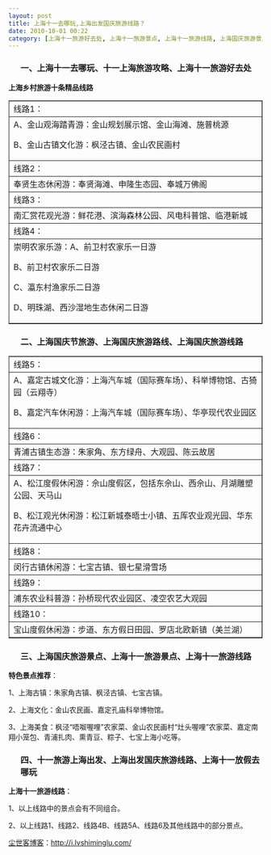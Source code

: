 ```yaml
---
layout: post
title: 上海十一去哪玩,上海出发国庆旅游线路？
date: 2010-10-01 00:22
category: [上海十一旅游好去处, 上海十一旅游景点, 上海十一旅游线路, 上海国庆旅游景点, 上海国庆旅游线路, 上海国庆旅游路线, 上海国庆节旅游, 十一上海旅游攻略, 十一旅游上海出发, 国庆旅游, 生命痕迹]
---
```

<ol>
<h3>一、上海十一去哪玩、十一上海旅游攻略、上海十一旅游好去处</h3>
</ol>
<strong>上海乡村旅游十条精品线路</strong>
<table border="1" cellspacing="0" cellpadding="0" width="548">
<tbody>
<tr>
<td width="548" valign="top">线路1：</td>
</tr>
<tr>
<td width="548" valign="top">A、金山观海踏青游：金山规划展示馆、金山海滩、施普桃源

B、金山古镇文化游：枫泾古镇、金山农民画村</td>
</tr>
<tr>
<td width="548" valign="top">线路2：</td>
</tr>
<tr>
<td width="548" valign="top">奉贤生态休闲游：奉贤海滩、申隆生态园、奉城万佛阁</td>
</tr>
<tr>
<td width="548" valign="top">线路3：</td>
</tr>
<tr>
<td width="548" valign="top">南汇赏花观光游：鲜花港、滨海森林公园、风电科普馆、临港新城</td>
</tr>
<tr>
<td width="548" valign="top">线路4：</td>
</tr>
<tr>
<td width="548" valign="top">崇明农家乐游：A、前卫村农家乐一日游

B、前卫村农家乐二日游

C、瀛东村渔家乐二日游

D、明珠湖、西沙湿地生态休闲二日游</td>
</tr>
</tbody>
</table>
<ol>
<h3>二、上海国庆节旅游、上海国庆旅游路线、上海国庆旅游线路</h3>
</ol>
<table border="1" cellspacing="0" cellpadding="0" width="560">
<tbody>
<tr>
<td width="560" valign="top">线路5：</td>
</tr>
<tr>
<td width="560" valign="top">A、嘉定古城文化游：上海汽车城（国际赛车场）、科举博物馆、古猗园（云翔寺）

B、嘉定汽车休闲游：上海汽车城（国际赛车场）、华亭现代农业园区</td>
</tr>
<tr>
<td width="560" valign="top">线路6：</td>
</tr>
<tr>
<td width="560" valign="top">青浦古镇生态游：朱家角、东方绿舟、大观园、陈云故居</td>
</tr>
<tr>
<td width="560" valign="top">线路7：</td>
</tr>
<tr>
<td width="560" valign="top">A、松江度假休闲游：佘山度假区，包括东佘山、西佘山、月湖雕塑公园、天马山

B、松江观光休闲游：松江新城泰晤士小镇、五厍农业观光园、华东花卉流通中心</td>
</tr>
<tr>
<td width="560" valign="top">线路8：</td>
</tr>
<tr>
<td width="560" valign="top">闵行古镇休闲游：七宝古镇、银七星滑雪场</td>
</tr>
<tr>
<td width="560" valign="top">线路9：</td>
</tr>
<tr>
<td width="560" valign="top">浦东农业科普游：孙桥现代农业园区、凌空农艺大观园</td>
</tr>
<tr>
<td width="560" valign="top">线路10：</td>
</tr>
<tr>
<td width="560" valign="top">宝山度假休闲游：步道、东方假日田园、罗店北欧新镇（美兰湖）</td>
</tr>
</tbody>
</table>
<ol>
<h3>三、上海国庆旅游景点、上海十一旅游景点、上海十一旅游线路</h3>
</ol>
<strong>特色景点推荐</strong>：

1、上海古镇：朱家角古镇、枫泾古镇、七宝古镇。

2、上海文化：金山农民画、嘉定孔庙科举博物馆。

3、上海美食：枫泾“唔呶喔哩”农家菜、金山农民画村“灶头喔哩”农家菜、嘉定南翔小笼包、青浦扎肉、熏青豆、粽子、七宝上海小吃等。
<ol>
<h3>四、十一旅游上海出发、上海出发国庆旅游线路、上海十一放假去哪玩</h3>
</ol>
<strong>上海十一旅游线路</strong>：

1、以上线路中的景点会有不同组合。

2、以上线路1、线路2、线路4B、线路5A、线路6及其他线路中的部分景点。

<a href="http://i.lvshiminglu.com/">尘世客博客</a>：<a href="http://i.lvshiminglu.com/">http://i.lvshiminglu.com/</a>

